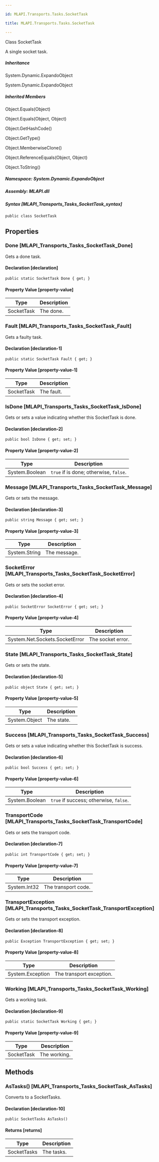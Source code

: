 ```yaml
---

id: MLAPI.Transports.Tasks.SocketTask

title: MLAPI.Transports.Tasks.SocketTask

---
```


Class SocketTask

<div class="markdown level0 summary" markdown="1">

A single socket task.

</div>

<div class="markdown level0 conceptual" markdown="1">

</div>

<div class="inheritance" markdown="1">

##### Inheritance

<div class="level0" markdown="1">

System.Dynamic.ExpandoObject

</div>

<div class="level1" markdown="1">

System.Dynamic.ExpandoObject

</div>

</div>

<div class="inheritedMembers" markdown="1">

##### Inherited Members

<div markdown="1">

Object.Equals(Object)

</div>

<div markdown="1">

Object.Equals(Object, Object)

</div>

<div markdown="1">

Object.GetHashCode()

</div>

<div markdown="1">

Object.GetType()

</div>

<div markdown="1">

Object.MemberwiseClone()

</div>

<div markdown="1">

Object.ReferenceEquals(Object, Object)

</div>

<div markdown="1">

Object.ToString()

</div>

</div>

##### **Namespace**: System.Dynamic.ExpandoObject

##### **Assembly**: MLAPI.dll

##### Syntax [MLAPI_Transports_Tasks_SocketTask_syntax]

    public class SocketTask

## Properties 

### Done [MLAPI_Transports_Tasks_SocketTask_Done]

<div class="markdown level1 summary" markdown="1">

Gets a done task.

</div>

<div class="markdown level1 conceptual" markdown="1">

</div>

#### Declaration [declaration]

    public static SocketTask Done { get; }

#### Property Value [property-value]

| Type       | Description |
|------------|-------------|
| SocketTask | The done.   |

### Fault [MLAPI_Transports_Tasks_SocketTask_Fault]

<div class="markdown level1 summary" markdown="1">

Gets a faulty task.

</div>

<div class="markdown level1 conceptual" markdown="1">

</div>

#### Declaration [declaration-1]

    public static SocketTask Fault { get; }

#### Property Value [property-value-1]

| Type       | Description |
|------------|-------------|
| SocketTask | The fault.  |

### IsDone [MLAPI_Transports_Tasks_SocketTask_IsDone]

<div class="markdown level1 summary" markdown="1">

Gets or sets a value indicating whether this SocketTask is done.

</div>

<div class="markdown level1 conceptual" markdown="1">

</div>

#### Declaration [declaration-2]

    public bool IsDone { get; set; }

#### Property Value [property-value-2]

| Type           | Description                            |
|----------------|----------------------------------------|
| System.Boolean | `true` if is done; otherwise, `false`. |

### Message [MLAPI_Transports_Tasks_SocketTask_Message]

<div class="markdown level1 summary" markdown="1">

Gets or sets the message.

</div>

<div class="markdown level1 conceptual" markdown="1">

</div>

#### Declaration [declaration-3]

    public string Message { get; set; }

#### Property Value [property-value-3]

| Type          | Description  |
|---------------|--------------|
| System.String | The message. |

### SocketError [MLAPI_Transports_Tasks_SocketTask_SocketError]

<div class="markdown level1 summary" markdown="1">

Gets or sets the socket error.

</div>

<div class="markdown level1 conceptual" markdown="1">

</div>

#### Declaration [declaration-4]

    public SocketError SocketError { get; set; }

#### Property Value [property-value-4]

| Type                           | Description       |
|--------------------------------|-------------------|
| System.Net.Sockets.SocketError | The socket error. |

### State [MLAPI_Transports_Tasks_SocketTask_State]

<div class="markdown level1 summary" markdown="1">

Gets or sets the state.

</div>

<div class="markdown level1 conceptual" markdown="1">

</div>

#### Declaration [declaration-5]

    public object State { get; set; }

#### Property Value [property-value-5]

| Type          | Description |
|---------------|-------------|
| System.Object | The state.  |

### Success [MLAPI_Transports_Tasks_SocketTask_Success]

<div class="markdown level1 summary" markdown="1">

Gets or sets a value indicating whether this SocketTask is success.

</div>

<div class="markdown level1 conceptual" markdown="1">

</div>

#### Declaration [declaration-6]

    public bool Success { get; set; }

#### Property Value [property-value-6]

| Type           | Description                            |
|----------------|----------------------------------------|
| System.Boolean | `true` if success; otherwise, `false`. |

### TransportCode [MLAPI_Transports_Tasks_SocketTask_TransportCode]

<div class="markdown level1 summary" markdown="1">

Gets or sets the transport code.

</div>

<div class="markdown level1 conceptual" markdown="1">

</div>

#### Declaration [declaration-7]

    public int TransportCode { get; set; }

#### Property Value [property-value-7]

| Type         | Description         |
|--------------|---------------------|
| System.Int32 | The transport code. |

### TransportException [MLAPI_Transports_Tasks_SocketTask_TransportException]

<div class="markdown level1 summary" markdown="1">

Gets or sets the transport exception.

</div>

<div class="markdown level1 conceptual" markdown="1">

</div>

#### Declaration [declaration-8]

    public Exception TransportException { get; set; }

#### Property Value [property-value-8]

| Type             | Description              |
|------------------|--------------------------|
| System.Exception | The transport exception. |

### Working [MLAPI_Transports_Tasks_SocketTask_Working]

<div class="markdown level1 summary" markdown="1">

Gets a working task.

</div>

<div class="markdown level1 conceptual" markdown="1">

</div>

#### Declaration [declaration-9]

    public static SocketTask Working { get; }

#### Property Value [property-value-9]

| Type       | Description  |
|------------|--------------|
| SocketTask | The working. |

## Methods 

### AsTasks() [MLAPI_Transports_Tasks_SocketTask_AsTasks]

<div class="markdown level1 summary" markdown="1">

Converts to a SocketTasks.

</div>

<div class="markdown level1 conceptual" markdown="1">

</div>

#### Declaration [declaration-10]

    public SocketTasks AsTasks()

#### Returns [returns]

| Type        | Description |
|-------------|-------------|
| SocketTasks | The tasks.  |
